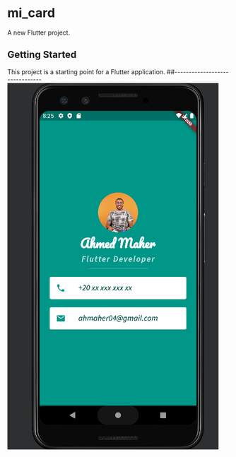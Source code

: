 # mi_card

A new Flutter project.

## Getting Started

This project is a starting point for a Flutter application.
##-------------------------------
![alt text](https://github.com/ahmed336-cell/mi_card/blob/master/app.PNG?raw=true)

